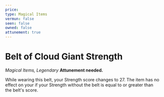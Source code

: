 ```yaml
---
price: 
type: Magical Items
vermun: false
seen: false
owned: false
attunement: true
---
```

# Belt of Cloud Giant Strength

*Magical Items, Legendary* **Attunement needed.**

While wearing this belt, your Strength score changes to 27. The item has no effect on your if your Strength without the belt is equal to or greater than the belt's score.